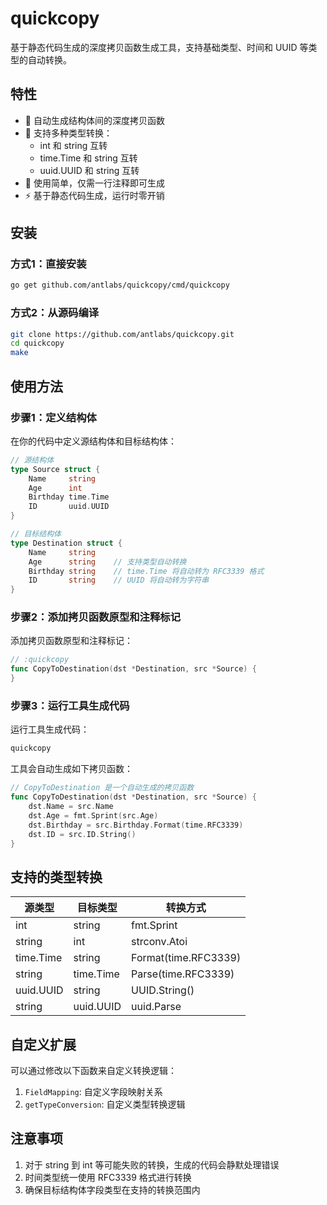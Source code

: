 # quickcopy

基于静态代码生成的深度拷贝函数生成工具，支持基础类型、时间和 UUID 等类型的自动转换。

## 特性

- 🚀 自动生成结构体间的深度拷贝函数
- 💪 支持多种类型转换：
  - int 和 string 互转
  - time.Time 和 string 互转
  - uuid.UUID 和 string 互转
- 🎯 使用简单，仅需一行注释即可生成
- ⚡ 基于静态代码生成，运行时零开销

## 安装

### 方式1：直接安装

```bash
go get github.com/antlabs/quickcopy/cmd/quickcopy
```

### 方式2：从源码编译

```bash
git clone https://github.com/antlabs/quickcopy.git
cd quickcopy
make
```

## 使用方法

### 步骤1：定义结构体

在你的代码中定义源结构体和目标结构体：

```go
// 源结构体
type Source struct {
    Name     string
    Age      int
    Birthday time.Time
    ID       uuid.UUID
}

// 目标结构体
type Destination struct {
    Name     string
    Age      string    // 支持类型自动转换
    Birthday string    // time.Time 将自动转为 RFC3339 格式
    ID       string    // UUID 将自动转为字符串
}
```

### 步骤2：添加拷贝函数原型和注释标记

添加拷贝函数原型和注释标记：

```go
// :quickcopy
func CopyToDestination(dst *Destination, src *Source) {
}
```

### 步骤3：运行工具生成代码

运行工具生成代码：

```bash
quickcopy
```

工具会自动生成如下拷贝函数：

```go
// CopyToDestination 是一个自动生成的拷贝函数
func CopyToDestination(dst *Destination, src *Source) {
    dst.Name = src.Name
    dst.Age = fmt.Sprint(src.Age)
    dst.Birthday = src.Birthday.Format(time.RFC3339)
    dst.ID = src.ID.String()
}
```

## 支持的类型转换

| 源类型 | 目标类型 | 转换方式 |
|--------|----------|----------|
| int | string | fmt.Sprint |
| string | int | strconv.Atoi |
| time.Time | string | Format(time.RFC3339) |
| string | time.Time | Parse(time.RFC3339) |
| uuid.UUID | string | UUID.String() |
| string | uuid.UUID | uuid.Parse |

## 自定义扩展

可以通过修改以下函数来自定义转换逻辑：

1. `FieldMapping`: 自定义字段映射关系
2. `getTypeConversion`: 自定义类型转换逻辑

## 注意事项

1. 对于 string 到 int 等可能失败的转换，生成的代码会静默处理错误
2. 时间类型统一使用 RFC3339 格式进行转换
3. 确保目标结构体字段类型在支持的转换范围内